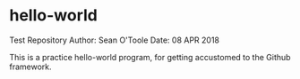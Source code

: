 # hello-world
Test Repository
Author: Sean O'Toole
Date: 08 APR 2018

This is a practice hello-world program, for getting accustomed to the Github framework.

